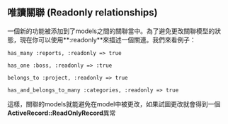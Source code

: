 ## 唯讀關聯 (Readonly relationships)

一個新的功能被添加到了models之間的關聯當中。為了避免更改關聯模型的狀態，現在你可以使用**:readonly**來描述一個關連。我們來看例子：

	has_many :reports, :readonly => true

	has_one :boss, :readonly => :true

	belongs_to :project, :readonly => true

	has_and_belongs_to_many :categories, :readonly => true
	      
這樣，關聯的models就能避免在model中被更改，如果試圖更改就會得到一個**ActiveRecord::ReadOnlyRecord**異常